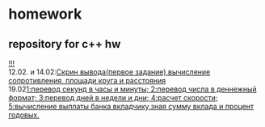 # homework
## repository for c++ hw
[!!!](https://memchik.ru/images/memes/5ed7628eb1c7e374940b80fa.jpg)  
12.02. и 14.02:[Скрин вывода(первое задание),вычисление сопротивления, площади круга и расстояния](https://github.com/maksik1488/homework/blob/main/ConsoleApplication1.cpp)  
19.02[1:перевод секунд в часы и минуты; 2:перевод числа в деннежный формат; 3:перевод дней в недели и дни; 4:расчет скорости; 5:вычисление выплаты банка вкладчику,зная сумму вклада и процент годовых.](https://github.com/maksik1488/homework/blob/main/ConsoleApplication2.cpp)



